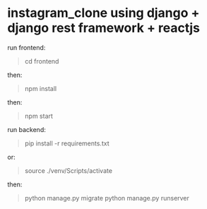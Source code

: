 # instagram_clone using django + django rest framework + reactjs


run frontend:

> cd frontend

then:
> npm install

then:
> npm start

run backend: 

> pip install -r requirements.txt

or:

>  source ./venv/Scripts/activate

then:

> python manage.py migrate
> python manage.py runserver
